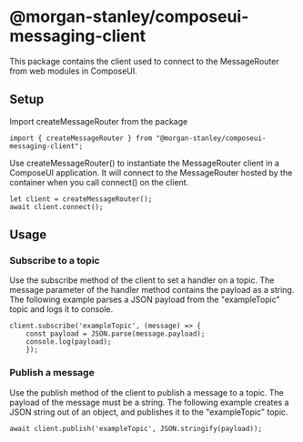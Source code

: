 # @morgan-stanley/composeui-messaging-client
This package contains the client used to connect to the MessageRouter from web modules in ComposeUI.

## Setup
Import createMessageRouter from the package

```
import { createMessageRouter } from "@morgan-stanley/composeui-messaging-client";
```

Use createMessageRouter() to instantiate the MessageRouter client in a ComposeUI application. It will connect to the MessageRouter hosted by the container when you call connect() on the client.

```
let client = createMessageRouter();
await client.connect();
```

## Usage

### Subscribe to a topic
Use the subscribe method of the client to set a handler on a topic. The message parameter of the handler method contains the payload as a string.
The following example parses a JSON payload from the "exampleTopic" topic and logs it to console.

```
client.subscribe('exampleTopic', (message) => {
    const payload = JSON.parse(message.payload);
    console.log(payload);
    });
```

### Publish a message
Use the publish method of the client to publish a message to a topic. The payload of the message must be a string.
The following example creates a JSON string out of an object, and publishes it to the "exampleTopic" topic.

```
await client.publish('exampleTopic', JSON.stringify(payload));
```